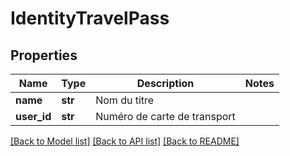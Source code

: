 # IdentityTravelPass

## Properties
Name | Type | Description | Notes
------------ | ------------- | ------------- | -------------
**name** | **str** | Nom du titre | 
**user_id** | **str** | Numéro de carte de transport | 

[[Back to Model list]](../README.md#documentation-for-models) [[Back to API list]](../README.md#documentation-for-api-endpoints) [[Back to README]](../README.md)

